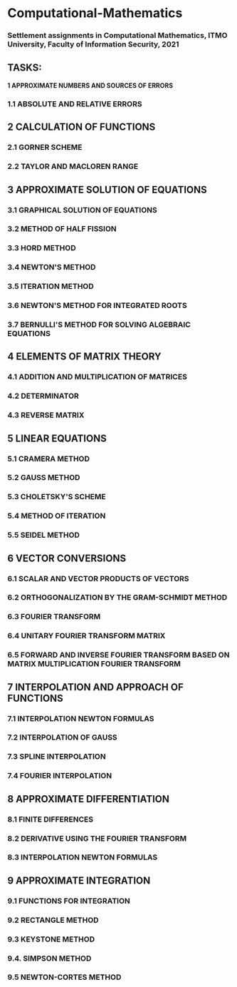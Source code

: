 # Computational-Mathematics
### Settlement assignments in Computational Mathematics, ITMO University, Faculty of Information Security, 2021
## TASKS:
#### 1 APPROXIMATE NUMBERS AND SOURCES OF ERRORS 
### 1.1 ABSOLUTE AND RELATIVE ERRORS 
## 2 CALCULATION OF FUNCTIONS 
### 2.1 GORNER SCHEME
### 2.2 TAYLOR AND MACLOREN RANGE 
## 3 APPROXIMATE SOLUTION OF EQUATIONS 
### 3.1 GRAPHICAL SOLUTION OF EQUATIONS 
### 3.2 METHOD OF HALF FISSION 
### 3.3 HORD METHOD 
### 3.4 NEWTON'S METHOD
### 3.5 ITERATION METHOD 
### 3.6 NEWTON'S METHOD FOR INTEGRATED ROOTS 
### 3.7 BERNULLI'S METHOD FOR SOLVING ALGEBRAIC EQUATIONS 
## 4 ELEMENTS OF MATRIX THEORY
### 4.1 ADDITION AND MULTIPLICATION OF MATRICES 
### 4.2 DETERMINATOR 
### 4.3 REVERSE MATRIX 
## 5 LINEAR EQUATIONS 
### 5.1 CRAMERA METHOD
### 5.2 GAUSS METHOD 
### 5.3 CHOLETSKY'S SCHEME
### 5.4 METHOD OF ITERATION 
### 5.5 SEIDEL METHOD 
## 6 VECTOR CONVERSIONS 
### 6.1 SCALAR AND VECTOR PRODUCTS OF VECTORS 
### 6.2 ORTHOGONALIZATION BY THE GRAM-SCHMIDT METHOD 
### 6.3 FOURIER TRANSFORM 
### 6.4 UNITARY FOURIER TRANSFORM MATRIX 
### 6.5 FORWARD AND INVERSE FOURIER TRANSFORM BASED ON MATRIX MULTIPLICATION FOURIER TRANSFORM 
## 7 INTERPOLATION AND APPROACH OF FUNCTIONS 
### 7.1 INTERPOLATION NEWTON FORMULAS 
### 7.2 INTERPOLATION OF GAUSS 
### 7.3 SPLINE INTERPOLATION 
### 7.4 FOURIER INTERPOLATION 
## 8 APPROXIMATE DIFFERENTIATION 
### 8.1 FINITE DIFFERENCES
### 8.2 DERIVATIVE USING THE FOURIER TRANSFORM 
### 8.3 INTERPOLATION NEWTON FORMULAS 
## 9 APPROXIMATE INTEGRATION 
### 9.1 FUNCTIONS FOR INTEGRATION 
### 9.2 RECTANGLE METHOD
### 9.3 KEYSTONE METHOD 
### 9.4. SIMPSON METHOD 
### 9.5 NEWTON-CORTES METHOD 
